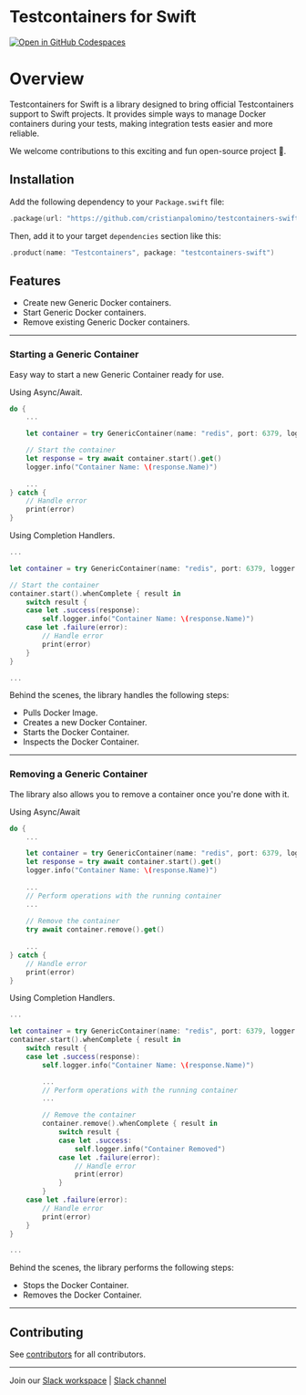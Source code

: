 # Testcontainers for Swift

[![Open in GitHub Codespaces](https://github.com/codespaces/badge.svg)](https://github.com/codespaces/new?hide_repo_select=true&ref=main&repo=833769655&machine=standardLinux32gb&devcontainer_path=.devcontainer%2Fdevcontainer.json&location=EastUs)

# Overview

Testcontainers for Swift is a library designed to bring official Testcontainers support to Swift projects. It provides simple ways to manage Docker containers during your tests, making integration tests easier and more reliable.

We welcome contributions to this exciting and fun open-source project 🫵.

## Installation

Add the following dependency to your `Package.swift` file:

```swift
.package(url: "https://github.com/cristianpalomino/testcontainers-swift.git", from: "0.0.1")
```

Then, add it to your target `dependencies` section like this:

```swift                
.product(name: "Testcontainers", package: "testcontainers-swift")
```

## Features

- Create new Generic Docker containers.
- Start Generic Docker containers.
- Remove existing Generic Docker containers.

----

### Starting a Generic Container

Easy way to start a new Generic Container ready for use.

Using Async/Await.

```swift 
do {
    ...

    let container = try GenericContainer(name: "redis", port: 6379, logger: logger)

    // Start the container
    let response = try await container.start().get()
    logger.info("Container Name: \(response.Name)")
    
    ...
} catch {
    // Handle error
    print(error)
}
```


Using Completion Handlers.

```swift
...

let container = try GenericContainer(name: "redis", port: 6379, logger: logger)

// Start the container
container.start().whenComplete { result in
    switch result {
    case let .success(response):
        self.logger.info("Container Name: \(response.Name)")
    case let .failure(error):
        // Handle error
        print(error)
    }
}

...
``` 

Behind the scenes, the library handles the following steps:

- Pulls Docker Image.
- Creates a new Docker Container.
- Starts the Docker Container.
- Inspects the Docker Container.

----

### Removing a Generic Container

The library also allows you to remove a container once you're done with it.

Using Async/Await

```swift 
do {
    ...

    let container = try GenericContainer(name: "redis", port: 6379, logger: logger)
    let response = try await container.start().get()
    logger.info("Container Name: \(response.Name)")
    
    ...
    // Perform operations with the running container
    ...
    
    // Remove the container
    try await container.remove().get()
    
    ...
} catch {
    // Handle error
    print(error)
}
```


Using Completion Handlers.

```swift
...

let container = try GenericContainer(name: "redis", port: 6379, logger: logger)
container.start().whenComplete { result in
    switch result {
    case let .success(response):
        self.logger.info("Container Name: \(response.Name)")

        ...
        // Perform operations with the running container
        ...

        // Remove the container
        container.remove().whenComplete { result in
            switch result {
            case let .success:
                self.logger.info("Container Removed")
            case let .failure(error):
                // Handle error
                print(error)
            }
        }
    case let .failure(error):
        // Handle error
        print(error)
    }
}

...
``` 

Behind the scenes, the library performs the following steps:

- Stops the Docker Container.
- Removes the Docker Container.

----

## Contributing

See [contributors](https://github.com/cristianpalomino/testcontainers-swift/graphs/contributors) for all contributors.

----

Join our [Slack workspace](https://slack.testcontainers.org/) | [Slack channel](https://testcontainers.slack.com/archives/C07KC68PBQC)
